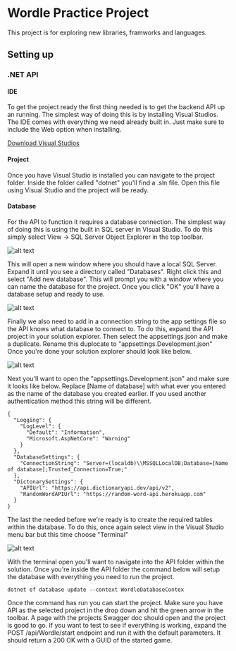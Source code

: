 # Wordle Practice Project

This project is for exploring new libraries, framworks and languages. 

## Setting up

### .NET API

#### IDE

To get the project ready the first thing needed is to get the backend API up an running. The simplest way of doing this is by installing Visual Studios. The IDE comes with everything we need already built in. Just make sure to include the Web option when installing. 

[Download Visual Studios](https://visualstudio.microsoft.com/downloads/)

#### Project

Once you have Visual Studio is installed you can navigate to the project folder. Inside the folder called "dotnet" you'll find a .sln file. Open this file using Visual Studio and the project will be ready. 

#### Database

For the API to function it requires a database connection. The simplest way of doing this is using the built in SQL server in Visual Studio. To do this simply select View -> SQL Server Object Explorer in the top toolbar. 

![alt text](https://i.imgur.com/brEGgVq.png "View menu option inside Visual Studio")

This will open a new window where you should have a local SQL Server. Expand it until you see a directory called "Databases". Right click this and select "Add new database". This will prompt you with a window where you can name the database for the project. Once you click "OK" you'll have a database setup and ready to use. 

![alt text](https://i.imgur.com/B5b4hF4.png "Database creation prompt")

Finally we also need to add in a connection string to the app settings file so the API knows what database to connect to. To do this, expand the API project in your solution explorer. Then select the appsettings.json and make a duplicate. Rename this duplocate to "appsettings.Development.json" Once you're done your solution explorer should look like below. 

![alt text](https://i.imgur.com/3b3rMKY.png "Solution explorer")

Next you'll want to open the "appsettings.Development.json" and make sure it looks like below. Replace [Name of database] with what ever you entered as the name of the database you created earlier. If you used another authentication method this string will be different. 

```
{
  "Logging": {
    "LogLevel": {
      "Default": "Information",
      "Microsoft.AspNetCore": "Warning"
    }
  },
  "DatabaseSettings": {
    "ConnectionString": "Server=(localdb)\\MSSQLLocalDB;Database=[Name of database];Trusted_Connection=True;"
  },
  "DictonarySettings": {
    "APIUrl": "https://api.dictionaryapi.dev/api/v2",
    "RandomWordAPIUrl": "https://random-word-api.herokuapp.com"
  }
}
```

The last the needed before we're ready is to create the required tables within the database. To do this, once again select view in the Visual Studio menu bar but this time choose "Terminal" 

![alt text](https://i.imgur.com/UN9n4py.png "Menu for terminal")

With the terminal open you'll want to navigate into the API folder within the solution. Once you're inside the API folder the command below will setup the database with everything you need to run the project. 

```
dotnet ef database update --context WordleDatabaseContex
```

Once the command has run you can start the project. Make sure you have API as the selected project in the drop down and hit the green arrow in the toolbar. A page with the projects Swagger doc should open and the project is good to go. If you want to test to see if everything is working,  expand the POST /api/Wordle/start endpoint and run it with the default parameters. It should return a 200 OK with a GUID of the started game. 







